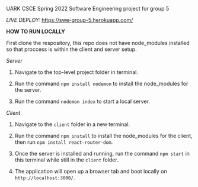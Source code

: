 UARK CSCE Spring 2022 Software Engineering project for group 5

*LIVE DEPLOY:* https://swe-group-5.herokuapp.com/

**HOW TO RUN LOCALLY**

First clone the respository, this repo does not have node_modules installed so that proccess is within the client and server setup.

*Server*

1) Navigate to the top-level project folder in terminal. 

2) Run the command `npm install nodemon` to install the node_modules for the server.

3) Run the command `nodemon index` to start a local server.

*Client*

1) Navigate to the `client` folder in a new terminal.

2) Run the command `npm install` to install the node_modules for the client, then run `npm install react-router-dom`.

3) Once the server is installed and running, run the command `npm start` in this terminal while still in the `client` folder.

4) The application will open up a browser tab and boot locally on `http://localhost:3000/`.



